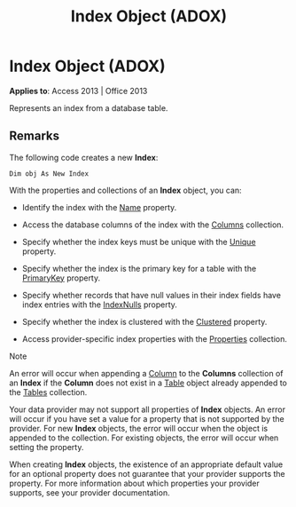 ﻿---
title: Index Object (ADOX)
TOCTitle: Index Object (ADOX)
ms:assetid: fe368ab1-e396-4684-d930-18b0ba58a925
ms:mtpsurl: https://msdn.microsoft.com/en-us/library/JJ250304(v=office.15)
ms:contentKeyID: 48548929
ms.date: 09/18/2015
mtps_version: v=office.15
---

# Index Object (ADOX)


**Applies to**: Access 2013 | Office 2013

Represents an index from a database table.

## Remarks

The following code creates a new **Index**:

    Dim obj As New Index

With the properties and collections of an **Index** object, you can:

  - Identify the index with the [Name](name-property-adox.md) property.

  - Access the database columns of the index with the [Columns](columns-collection-adox.md) collection.

  - Specify whether the index keys must be unique with the [Unique](unique-property-adox.md) property.

  - Specify whether the index is the primary key for a table with the [PrimaryKey](primarykey-property-adox.md) property.

  - Specify whether records that have null values in their index fields have index entries with the [IndexNulls](indexnulls-property-adox.md) property.

  - Specify whether the index is clustered with the [Clustered](clustered-property-adox.md) property.

  - Access provider-specific index properties with the [Properties](properties-collection-ado.md) collection.


> [!NOTE]
> <P>An error will occur when appending a <A href="column-object-adox.md">Column</A> to the <STRONG>Columns</STRONG> collection of an <STRONG>Index</STRONG> if the <STRONG>Column</STRONG> does not exist in a <A href="table-object-adox.md">Table</A> object already appended to the <A href="tables-collection-adox.md">Tables</A> collection.</P>



Your data provider may not support all properties of **Index** objects. An error will occur if you have set a value for a property that is not supported by the provider. For new **Index** objects, the error will occur when the object is appended to the collection. For existing objects, the error will occur when setting the property.

When creating **Index** objects, the existence of an appropriate default value for an optional property does not guarantee that your provider supports the property. For more information about which properties your provider supports, see your provider documentation.

